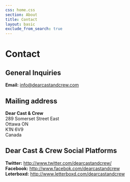 ```yaml
---
css: home.css
section: About
title: Contact
layout: basic
exclude_from_search: true
---
```


Contact
=======

General Inquiries
------------------

**Email:** <info@dearcastandcrew.com>


Mailing address
---------------

**Dear Cast & Crew**  
289 Somerset Street East  
Ottawa ON  
K1N 6V9  
Canada  

Dear Cast & Crew Social Platforms
---------------------------------

**Twitter:** <http://www.twitter.com/dearcastandcrew/>  
**Facebook:** <http://www.facebok.com/dearcastandcrew>  
**Leterboxd:** <http://www.letterboxd.com/dearcastandcrew>  